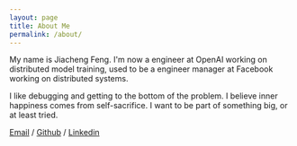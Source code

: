 ```yaml
---
layout: page
title: About Me
permalink: /about/
---
```

My name is Jiacheng Feng. I'm now a engineer at OpenAI working on distributed model training, used to be a engineer manager at Facebook working on distributed systems.

I like debugging and getting to the bottom of the problem. I believe inner happiness comes from self-sacrifice. I want to be part of something big, or at least tried.




[Email](fmarsf@gmail.com) /
[Github](https://github.com/fmars/) /
[Linkedin](https://www.linkedin.com/in/jiacheng-feng-b23710211/)
